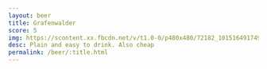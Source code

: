 ```yaml
---
layout: beer
title: Grafenwalder
score: 5
img: https://scontent.xx.fbcdn.net/v/t1.0-0/p480x480/72182_10151649174918745_777169044_n.jpg?oh=dbdd0041fce01241426c2543fcc047de&oe=5895CE43
desc: Plain and easy to drink. Also cheap
permalink: /beer/:title.html
---
```

